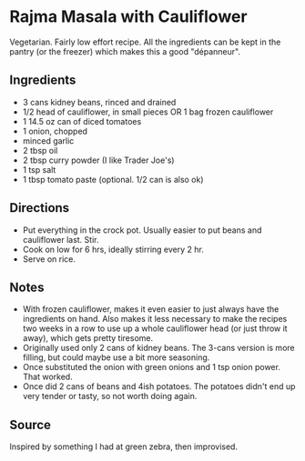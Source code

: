 # Rajma Masala with Cauliflower

Vegetarian.
Fairly low effort recipe.
All the ingredients can be kept in the pantry (or the freezer) which
makes this a good "dépanneur".

## Ingredients

* 3 cans kidney beans, rinced and drained
* 1/2 head of cauliflower, in small pieces OR 1 bag frozen cauliflower
* 1 14.5 oz can of diced tomatoes
* 1 onion, chopped
* minced garlic
* 2 tbsp oil
* 2 tbsp curry powder (I like Trader Joe's)
* 1 tsp salt
* 1 tbsp tomato paste (optional. 1/2 can is also ok)

## Directions

* Put everything in the crock pot. Usually easier to put beans and
  cauliflower last. Stir.
* Cook on low for 6 hrs, ideally stirring every 2 hr.
* Serve on rice.

## Notes

* With frozen cauliflower, makes it even easier to just always have the
  ingredients on hand. Also makes it less necessary to make the recipes
  two weeks in a row to use up a whole cauliflower head (or just throw
  it away), which gets pretty tiresome.
* Originally used only 2 cans of kidney beans. The 3-cans version is
  more filling, but could maybe use a bit more seasoning.
* Once substituted the onion with green onions and 1 tsp onion
  power. That worked.
* Once did 2 cans of beans and 4ish potatoes. The potatoes didn't end up
  very tender or tasty, so not worth doing again.

## Source

Inspired by something I had at green zebra, then improvised.
